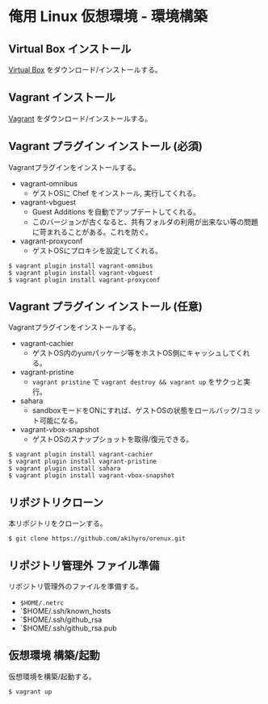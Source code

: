 俺用 Linux 仮想環境 - 環境構築
==============================


Virtual Box インストール
------------------------

[Virtual Box](https://www.virtualbox.org) をダウンロード/インストールする。


Vagrant インストール
--------------------

[Vagrant](http://www.vagrantup.com) をダウンロード/インストールする。


Vagrant プラグイン インストール (必須)
--------------------------------------

Vagrantプラグインをインストールする。

* vagrant-omnibus
    * ゲストOSに Chef をインストール, 実行してくれる。
* vagrant-vbguest
    * Guest Additions を自動でアップデートしてくれる。
    * このバージョンが古くなると、共有フォルダの利用が出来ない等の問題に苛まれることがある。これを防ぐ。
* vagrant-proxyconf
    * ゲストOSにプロキシを設定してくれる。

```
$ vagrant plugin install vagrant-omnibus
$ vagrant plugin install vagrant-vbguest
$ vagrant plugin install vagrant-proxyconf
```


Vagrant プラグイン インストール (任意)
--------------------------------------

Vagrantプラグインをインストールする。

* vagrant-cachier
    * ゲストOS内のyumパッケージ等をホストOS側にキャッシュしてくれる。
* vagrant-pristine
    * `vagrant pristine` で `vagrant destroy && vagrant up` をサクっと実行。
* sahara
    * sandboxモードをONにすれば、ゲストOSの状態をロールバック/コミット可能になる。
* vagrant-vbox-snapshot
    * ゲストOSのスナップショットを取得/復元できる。

```
$ vagrant plugin install vagrant-cachier
$ vagrant plugin install vagrant-pristine
$ vagrant plugin install sahara
$ vagrant plugin install vagrant-vbox-snapshot
```


リポジトリクローン
------------------

本リポジトリをクローンする。

```
$ git clone https://github.com/akihyro/orenux.git
```


リポジトリ管理外 ファイル準備
-----------------------------

リポジトリ管理外のファイルを準備する。

* `$HOME/.netrc`
* `$HOME/.ssh/known_hosts
* `$HOME/.ssh/github_rsa
* `$HOME/.ssh/github_rsa.pub


仮想環境 構築/起動
------------------

仮想環境を構築/起動する。

```
$ vagrant up
```

